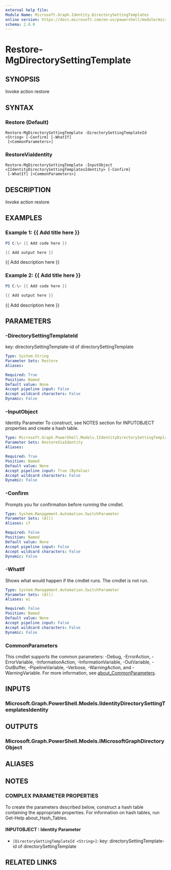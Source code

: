 ```yaml
---
external help file:
Module Name: Microsoft.Graph.Identity.DirectorySettingTemplates
online version: https://docs.microsoft.com/en-us/powershell/module/microsoft.graph.identity.directorysettingtemplates/restore-mgdirectorysettingtemplate
schema: 2.0.0
---
```


# Restore-MgDirectorySettingTemplate

## SYNOPSIS
Invoke action restore

## SYNTAX

### Restore (Default)
```
Restore-MgDirectorySettingTemplate -DirectorySettingTemplateId <String> [-Confirm] [-WhatIf]
 [<CommonParameters>]
```

### RestoreViaIdentity
```
Restore-MgDirectorySettingTemplate -InputObject <IIdentityDirectorySettingTemplatesIdentity> [-Confirm]
 [-WhatIf] [<CommonParameters>]
```

## DESCRIPTION
Invoke action restore

## EXAMPLES

### Example 1: {{ Add title here }}
```powershell
PS C:\> {{ Add code here }}

{{ Add output here }}
```

{{ Add description here }}

### Example 2: {{ Add title here }}
```powershell
PS C:\> {{ Add code here }}

{{ Add output here }}
```

{{ Add description here }}

## PARAMETERS

### -DirectorySettingTemplateId
key: directorySettingTemplate-id of directorySettingTemplate

```yaml
Type: System.String
Parameter Sets: Restore
Aliases:

Required: True
Position: Named
Default value: None
Accept pipeline input: False
Accept wildcard characters: False
Dynamic: False
```

### -InputObject
Identity Parameter
To construct, see NOTES section for INPUTOBJECT properties and create a hash table.

```yaml
Type: Microsoft.Graph.PowerShell.Models.IIdentityDirectorySettingTemplatesIdentity
Parameter Sets: RestoreViaIdentity
Aliases:

Required: True
Position: Named
Default value: None
Accept pipeline input: True (ByValue)
Accept wildcard characters: False
Dynamic: False
```

### -Confirm
Prompts you for confirmation before running the cmdlet.

```yaml
Type: System.Management.Automation.SwitchParameter
Parameter Sets: (All)
Aliases: cf

Required: False
Position: Named
Default value: None
Accept pipeline input: False
Accept wildcard characters: False
Dynamic: False
```

### -WhatIf
Shows what would happen if the cmdlet runs.
The cmdlet is not run.

```yaml
Type: System.Management.Automation.SwitchParameter
Parameter Sets: (All)
Aliases: wi

Required: False
Position: Named
Default value: None
Accept pipeline input: False
Accept wildcard characters: False
Dynamic: False
```

### CommonParameters
This cmdlet supports the common parameters: -Debug, -ErrorAction, -ErrorVariable, -InformationAction, -InformationVariable, -OutVariable, -OutBuffer, -PipelineVariable, -Verbose, -WarningAction, and -WarningVariable. For more information, see [about_CommonParameters](http://go.microsoft.com/fwlink/?LinkID=113216).

## INPUTS

### Microsoft.Graph.PowerShell.Models.IIdentityDirectorySettingTemplatesIdentity

## OUTPUTS

### Microsoft.Graph.PowerShell.Models.IMicrosoftGraphDirectoryObject

## ALIASES

## NOTES

### COMPLEX PARAMETER PROPERTIES
To create the parameters described below, construct a hash table containing the appropriate properties. For information on hash tables, run Get-Help about_Hash_Tables.

#### INPUTOBJECT <IIdentityDirectorySettingTemplatesIdentity>: Identity Parameter
  - `[DirectorySettingTemplateId <String>]`: key: directorySettingTemplate-id of directorySettingTemplate

## RELATED LINKS

